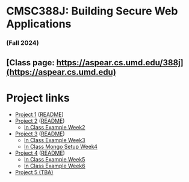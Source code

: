 # CMSC388J: Building Secure Web Applications
### (Fall 2024)

## [Class page: https://aspear.cs.umd.edu/388j](https://aspear.cs.umd.edu)

# Project links
 - [Project 1](https://classroom.github.com/a/7cRG4A__) ([README](fall2024/projects/project01.md))
 - [Project 2](https://classroom.github.com/a/NnOOCojE) ([README](fall2024/projects/project02.md))
   - [In Class Example Week2](fall2024/inclass/week2)
 - [Project 3](https://classroom.github.com/a/md8gqLqV) ([README](fall2024/projects/project03.md)) 
   - [In Class Example Week3](fall2024/inclass/week3)
   - [In Class Mongo Setup Week4](fall2024/inclass/week4)
 - [Project 4](https://classroom.github.com/a/EYY81MGu) ([README](fall2024/projects/project04.md)) 
   - [In Class Example Week5](fall2024/inclass/week5)
   - [In Class Example Week6](fall2024/inclass/week6)
 - [Project 5 (TBA)]() 
